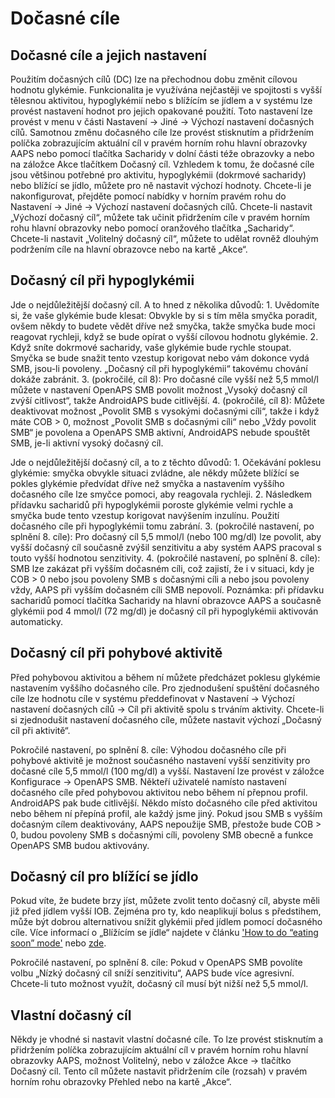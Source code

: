 # Dočasné cíle

## Dočasné cíle a jejich nastavení

Použitím dočasných cílů (DC) lze na přechodnou dobu změnit cílovou hodnotu glykémie. Funkcionalita je využívána nejčastěji ve spojitosti s vyšší tělesnou aktivitou, hypoglykémií nebo s blížícím se jídlem a v systému lze provést nastavení hodnot pro jejich opakované použití. Toto nastavení lze provést v menu v části Nastavení -> Jiné -> Výchozí nastavení dočasných cílů. Samotnou změnu dočasného cíle lze provést stisknutím a přidržením políčka zobrazujícím aktuální cíl v pravém horním rohu hlavní obrazovky AAPS nebo pomocí tlačítka Sacharidy v dolní části téže obrazovky a nebo na záložce Akce tlačítkem Dočasný cíl. Vzhledem k tomu, že dočasné cíle jsou většinou potřebné pro aktivitu, hypoglykémii (dokrmové sacharidy) nebo blížící se jídlo, můžete pro ně nastavit výchozí hodnoty. Chcete-li je nakonfigurovat, přejděte pomocí nabídky v horním pravém rohu do Nastavení -> Jiné -> Výchozí nastavení dočasných cílů. Chcete-li nastavit „Výchozí dočasný cíl“, můžete tak učinit přidržením cíle v pravém horním rohu hlavní obrazovky nebo pomocí oranžového tlačítka „Sacharidy“. Chcete-li nastavit „Volitelný dočasný cíl“, můžete to udělat rovněž dlouhým podržením cíle na hlavní obrazovce nebo na kartě „Akce“.

## Dočasný cíl při hypoglykémii

Jde o nejdůležitější dočasný cíl. A to hned z několika důvodů: 1. Uvědomíte si, že vaše glykémie bude klesat: Obvykle by si s tím měla smyčka poradit, ovšem někdy to budete vědět dříve než smyčka, takže smyčka bude moci reagovat rychleji, když se bude opírat o vyšší cílovou hodnotu glykémie. 2. Když sníte dokrmové sacharidy, vaše glykémie bude rychle stoupat. Smyčka se bude snažit tento vzestup korigovat nebo vám dokonce vydá SMB, jsou-li povoleny. „Dočasný cíl při hypoglykémii“ takovému chování dokáže zabránit. 3. (pokročilé, cíl 8): Pro dočasné cíle vyšší než 5,5 mmol/l můžete v nastavení OpenAPS SMB povolit možnost „Vysoký dočasný cíl zvýší citlivost“, takže AndroidAPS bude citlivější. 4. (pokročilé, cíl 8): Můžete deaktivovat možnost „Povolit SMB s vysokými dočasnými cíli“, takže i když máte COB > 0, možnost „Povolit SMB s dočasnými cíli“ nebo „Vždy povolit SMB“ je povolena a OpenAPS SMB aktivní, AndroidAPS nebude spouštět SMB, je-li aktivní vysoký dočasný cíl.

Jde o nejdůležitější dočasný cíl, a to z těchto důvodů: 1. Očekávání poklesu glykémie: smyčka obvykle situaci zvládne, ale někdy můžete blížící se pokles glykémie předvídat dříve než smyčka a nastavením vyššího dočasného cíle lze smyčce pomoci, aby reagovala rychleji. 2. Následkem přídavku sacharidů při hypoglykémii poroste glykémie velmi rychle a smyčka bude tento vzestup korigovat navýšením inzulínu. Použití dočasného cíle při hypoglykémii tomu zabrání. 3. (pokročilé nastavení, po splnění 8. cíle): Pro dočasný cíl 5,5 mmol/l (nebo 100 mg/dl) lze povolit, aby vyšší dočasný cíl současně zvýšil senzitivitu a aby systém AAPS pracoval s touto vyšší hodnotou senzitivity. 4. (pokročilé nastavení, po splnění 8. cíle): SMB lze zakázat při vyšším dočasném cíli, což zajistí, že i v situaci, kdy je COB > 0 nebo jsou povoleny SMB s dočasnými cíli a nebo jsou povoleny vždy, AAPS při vyšším dočasném cíli SMB nepovolí. Poznámka: při přídavku sacharidů pomocí tlačítka Sacharidy na hlavní obrazovce AAPS a současně glykémii pod 4 mmol/l (72 mg/dl) je dočasný cíl při hypoglykémii aktivován automaticky.

## Dočasný cíl při pohybové aktivitě

Před pohybovou aktivitou a během ní můžete předcházet poklesu glykémie nastavením vyššího dočasného cíle. Pro zjednodušení spuštění dočasného cíle lze hodnotu cíle v systému předdefinovat v Nastavení -> Výchozí nastavení dočasných cílů -> Cíl při aktivitě spolu s trváním aktivity. Chcete-li si zjednodušit nastavení dočasného cíle, můžete nastavit výchozí „Dočasný cíl při aktivitě“.

Pokročilé nastavení, po splnění 8. cíle: Výhodou dočasného cíle při pohybové aktivitě je možnost současného nastavení vyšší senzitivity pro dočasné cíle 5,5 mmol/l (100 mg/dl) a vyšší. Nastavení lze provést v záložce Konfigurace -> OpenAPS SMB. Někteří uživatelé namísto nastavení dočasného cíle před pohybovou aktivitou nebo během ní přepnou profil. AndroidAPS pak bude citlivější. Někdo místo dočasného cíle před aktivitou nebo během ní přepíná profil, ale každý jsme jiný. Pokud jsou SMB s vyšším dočasným cílem deaktivovány, AAPS nepoužije SMB, přestože bude COB > 0, budou povoleny SMB s dočasnými cíli, povoleny SMB obecně a funkce OpenAPS SMB budou aktivovány.

## Dočasný cíl pro blížící se jídlo

Pokud víte, že budete brzy jíst, můžete zvolit tento dočasný cíl, abyste měli již před jídlem vyšší IOB. Zejména pro ty, kdo neaplikují bolus s předstihem, může být dobrou alternativou snížit glykémii před jídlem pomocí dočasného cíle. Více informací o „Blížícím se jídle“ najdete v článku ['How to do “eating soon” mode'](https://diyps.org/2015/03/26/how-to-do-eating-soon-mode-diyps-lessons-learned/) nebo [zde](https://diyps.org/tag/eating-soon-mode/).

Pokročilé nastavení, po splnění 8. cíle: Pokud v OpenAPS SMB povolíte volbu „Nízký dočasný cíl sníží senzitivitu“, AAPS bude více agresivní. Chcete-li tuto možnost využít, dočasný cíl musí být nižší než 5,5 mmol/l.

## Vlastní dočasný cíl

Někdy je vhodné si nastavit vlastní dočasné cíle. To lze provést stisknutím a přidržením políčka zobrazujícím aktuální cíl v pravém horním rohu hlavní obrazovky AAPS, možnost Volitelný, nebo v záložce Akce -> tlačítko Dočasný cíl. Tento cíl můžete nastavit přidržením cíle (rozsah) v pravém horním rohu obrazovky Přehled nebo na kartě „Akce“.